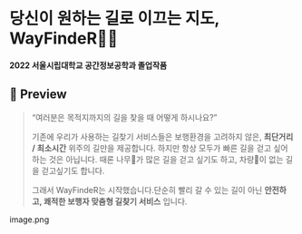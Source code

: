 # 당신이 원하는 길로 이끄는 지도, WayFindeR🏃‍♀️
#### 2022 서울시립대학교 공간정보공학과 졸업작품


## 👀 Preview


> “여러분은 목적지까지의 길을 찾을 때 어떻게 하시나요?”
>
>
> 기존에 우리가 사용하는 길찾기 서비스들은 보행환경을 고려하지 않은, **최단거리 / 최소시간** 위주의 길만을 제공합니다. 하지만 항상 모두가 빠른 길을 걷고 싶어하는 것은 아닙니다. 때론 나무🌳가 많은 길을 걷고 싶기도 하고, 차량🚗이 없는 길을 걷고싶기도 합니다.
> 
>
> 그래서 WayFindeR는 시작했습니다.단순히 빨리 갈 수 있는 길이 아닌 **안전하고, 쾌적한 보행자 맞춤형 길찾기 서비스** 입니다.

image.png
